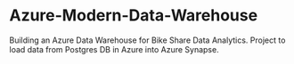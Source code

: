 # Azure-Modern-Data-Warehouse
Building an Azure Data Warehouse for Bike Share Data Analytics. Project to load data from Postgres DB in Azure into Azure Synapse.
